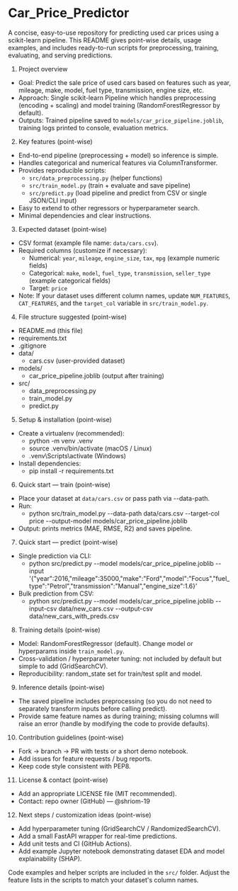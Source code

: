 # Car_Price_Predictor

A concise, easy-to-use repository for predicting used car prices using a scikit-learn pipeline. This README gives point-wise details, usage examples, and includes ready-to-run scripts for preprocessing, training, evaluating, and serving predictions.

1) Project overview
- Goal: Predict the sale price of used cars based on features such as year, mileage, make, model, fuel type, transmission, engine size, etc.
- Approach: Single scikit-learn Pipeline which handles preprocessing (encoding + scaling) and model training (RandomForestRegressor by default).
- Outputs: Trained pipeline saved to `models/car_price_pipeline.joblib`, training logs printed to console, evaluation metrics.

2) Key features (point-wise)
- End-to-end pipeline (preprocessing + model) so inference is simple.
- Handles categorical and numerical features via ColumnTransformer.
- Provides reproducible scripts:
  - `src/data_preprocessing.py` (helper functions)
  - `src/train_model.py` (train + evaluate and save pipeline)
  - `src/predict.py` (load pipeline and predict from CSV or single JSON/CLI input)
- Easy to extend to other regressors or hyperparameter search.
- Minimal dependencies and clear instructions.

3) Expected dataset (point-wise)
- CSV format (example file name: `data/cars.csv`).
- Required columns (customize if necessary):
  - Numerical: `year`, `mileage`, `engine_size`, `tax`, `mpg` (example numeric fields)
  - Categorical: `make`, `model`, `fuel_type`, `transmission`, `seller_type` (example categorical fields)
  - Target: `price`
- Note: If your dataset uses different column names, update `NUM_FEATURES`, `CAT_FEATURES`, and the `target_col` variable in `src/train_model.py`.

4) File structure suggested (point-wise)
- README.md (this file)
- requirements.txt
- .gitignore
- data/
  - cars.csv (user-provided dataset)
- models/
  - car_price_pipeline.joblib (output after training)
- src/
  - data_preprocessing.py
  - train_model.py
  - predict.py

5) Setup & installation (point-wise)
- Create a virtualenv (recommended):
  - python -m venv .venv
  - source .venv/bin/activate  (macOS / Linux)
  - .venv\Scripts\activate     (Windows)
- Install dependencies:
  - pip install -r requirements.txt

6) Quick start — train (point-wise)
- Place your dataset at `data/cars.csv` or pass path via --data-path.
- Run:
  - python src/train_model.py --data-path data/cars.csv --target-col price --output-model models/car_price_pipeline.joblib
- Output: prints metrics (MAE, RMSE, R2) and saves pipeline.

7) Quick start — predict (point-wise)
- Single prediction via CLI:
  - python src/predict.py --model models/car_price_pipeline.joblib --input '{"year":2016,"mileage":35000,"make":"Ford","model":"Focus","fuel_type":"Petrol","transmission":"Manual","engine_size":1.6}'
- Bulk prediction from CSV:
  - python src/predict.py --model models/car_price_pipeline.joblib --input-csv data/new_cars.csv --output-csv data/new_cars_with_preds.csv

8) Training details (point-wise)
- Model: RandomForestRegressor (default). Change model or hyperparams inside `train_model.py`.
- Cross-validation / hyperparameter tuning: not included by default but simple to add (GridSearchCV).
- Reproducibility: random_state set for train/test split and model.

9) Inference details (point-wise)
- The saved pipeline includes preprocessing (so you do not need to separately transform inputs before calling predict).
- Provide same feature names as during training; missing columns will raise an error (handle by modifying the code to provide defaults).

10) Contribution guidelines (point-wise)
- Fork → branch → PR with tests or a short demo notebook.
- Add issues for feature requests / bug reports.
- Keep code style consistent with PEP8.

11) License & contact (point-wise)
- Add an appropriate LICENSE file (MIT recommended).
- Contact: repo owner (GitHub) — @shriom-19

12) Next steps / customization ideas (point-wise)
- Add hyperparameter tuning (GridSearchCV / RandomizedSearchCV).
- Add a small FastAPI wrapper for real-time predictions.
- Add unit tests and CI (GitHub Actions).
- Add example Jupyter notebook demonstrating dataset EDA and model explainability (SHAP).

Code examples and helper scripts are included in the `src/` folder. Adjust the feature lists in the scripts to match your dataset's column names.
